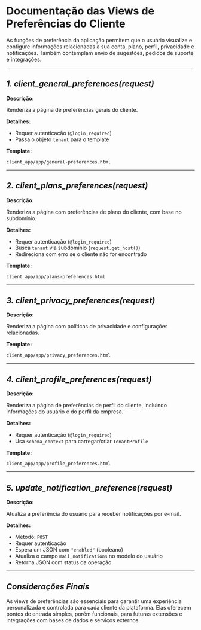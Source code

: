 # Documentação das Views de Preferências do Cliente

As funções de preferência da aplicação permitem que o usuário visualize e configure informações relacionadas à sua conta, plano, perfil, privacidade e notificações. Também contemplam envio de sugestões, pedidos de suporte e integrações.

---

## *1. client_general_preferences(request)*

**Descrição:**  

Renderiza a página de preferências gerais do cliente.

**Detalhes:**

- Requer autenticação (`@login_required`)
- Passa o objeto `tenant` para o template

**Template:** 

`client_app/app/general-preferences.html`

---

## *2. client_plans_preferences(request)*

**Descrição:**  

Renderiza a página com preferências de plano do cliente, com base no subdomínio.

**Detalhes:**

- Requer autenticação (`@login_required`)
- Busca `tenant` via subdomínio (`request.get_host()`)
- Redireciona com erro se o cliente não for encontrado

**Template:**  

`client_app/app/plans-preferences.html`

---

## *3. client_privacy_preferences(request)*

**Descrição:**  

Renderiza a página com políticas de privacidade e configurações relacionadas.

**Template:**  

`client_app/app/privacy_preferences.html`

---

## *4. client_profile_preferences(request)*

**Descrição:**  

Renderiza a página de preferências de perfil do cliente, incluindo informações do usuário e do perfil da empresa.

**Detalhes:**

- Requer autenticação (`@login_required`)
- Usa `schema_context` para carregar/criar `TenantProfile`

**Template:**  

`client_app/app/profile_preferences.html`

---

## *5. update_notification_preference(request)*

**Descrição:**  

Atualiza a preferência do usuário para receber notificações por e-mail.

**Detalhes:**

- Método: `POST`
- Requer autenticação
- Espera um JSON com `"enabled"` (booleano)
- Atualiza o campo `mail_notifications` no modelo do usuário
- Retorna JSON com status da operação

---

## *Considerações Finais*

As views de preferências são essenciais para garantir uma experiência personalizada e controlada para cada cliente da plataforma. Elas oferecem pontos de entrada simples, porém funcionais, para futuras extensões e integrações com bases de dados e serviços externos.
